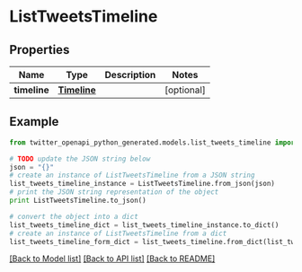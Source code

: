 # ListTweetsTimeline


## Properties

Name | Type | Description | Notes
------------ | ------------- | ------------- | -------------
**timeline** | [**Timeline**](Timeline.md) |  | [optional] 

## Example

```python
from twitter_openapi_python_generated.models.list_tweets_timeline import ListTweetsTimeline

# TODO update the JSON string below
json = "{}"
# create an instance of ListTweetsTimeline from a JSON string
list_tweets_timeline_instance = ListTweetsTimeline.from_json(json)
# print the JSON string representation of the object
print ListTweetsTimeline.to_json()

# convert the object into a dict
list_tweets_timeline_dict = list_tweets_timeline_instance.to_dict()
# create an instance of ListTweetsTimeline from a dict
list_tweets_timeline_form_dict = list_tweets_timeline.from_dict(list_tweets_timeline_dict)
```
[[Back to Model list]](../README.md#documentation-for-models) [[Back to API list]](../README.md#documentation-for-api-endpoints) [[Back to README]](../README.md)


